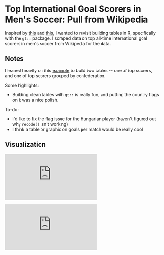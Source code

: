 # Top International Goal Scorers in Men's Soccer: Pull from Wikipedia

Inspired by [this](https://github.com/tashapiro/tanya-data-viz/blob/main/tennis/womens-tennis.png) and [this](https://www.liamdbailey.com/post/making-beautiful-tables-with-gt/), I wanted to revisit building tables in R, specifically with the `gt::` package. I scraped data on top all-time international goal scorers in men's soccer from Wikipedia for the data.

## Notes  

I leaned heavily on this [example](https://www.liamdbailey.com/post/making-beautiful-tables-with-gt/) to build two tables -- one of top scorers, and one of top scorers grouped by confederation.

Some highlights:

*  Building clean tables with `gt::` is really fun, and putting the country flags on it was a nice polish.

To-do:

* I'd like to fix the flag issue for the Hungarian player (haven't figured out why `recode()` isn't working)
* I think a table or graphic on goals per match would be really cool

## Visualization  

![](https://github.com/mrafa3/viz_experiments/blob/main/top_goal_scorers_soccer/graphics/tbl_top_scorers.html)

![](https://github.com/mrafa3/viz_experiments/blob/main/top_goal_scorers_soccer/graphics/tbl_scorers_by_confed.html)
